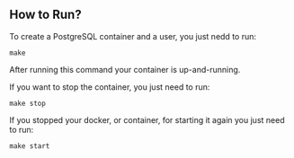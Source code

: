 ## How to Run?

To create a PostgreSQL container and a user, you just nedd to run:

```
make
```
After running this command your container is up-and-running.


If you want to stop the container, you just need to run:

```
make stop
```

If you stopped your docker, or container, for starting it again you just need to run:

```
make start
```
